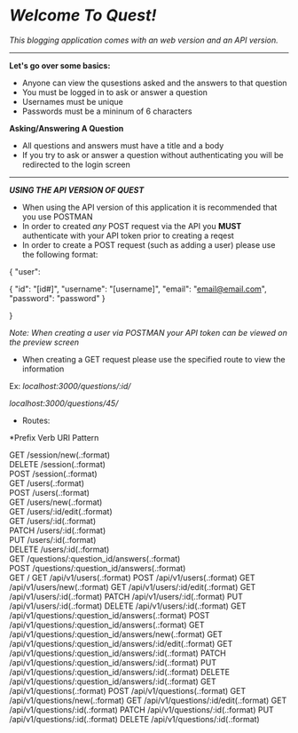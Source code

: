 # *Welcome To Quest!*

*This blogging application comes with an web version and an API version.*

****

**Let's go over some basics:**
* Anyone can view the qusestions asked and the answers to that question
* You must be logged in to ask or answer a question
* Usernames must be unique
* Passwords must be a mininum of 6 characters 

**Asking/Answering A Question**
* All questions and answers must have a title and a body
* If you try to ask or answer a question without authenticating you will be redirected to the login screen

****

***USING THE API VERSION OF QUEST***


* When using the API version of this application it is recommended that you use POSTMAN
* In order to created *any* POST request via the API you **MUST** authenticate with your API token prior to creating a reqest
* In order to create a POST request (such as adding a user) please use the following format:

{ "user": 

{
	"id": "[id#]",
	"username": "[username]",
	"email": "email@email.com",
	"password": "password"
}

}

*Note: When creating a user via POSTMAN your API token can be viewed on the preview screen*

* When creating a GET request please use the specified route to view the information

Ex: *localhost:3000/questions/:id/*

*localhost:3000/questions/45/*

* Routes:

*Prefix Verb   URI Pattern  

GET    /session/new(.:format)                     
DELETE /session(.:format)                         
POST   /session(.:format)                         
GET    /users(.:format)                           
POST   /users(.:format)                          
GET    /users/new(.:format)                       
GET    /users/:id/edit(.:format)                  
GET    /users/:id(.:format)                       
PATCH  /users/:id(.:format)                       
PUT    /users/:id(.:format)                       
DELETE /users/:id(.:format)                       
GET    /questions/:question_id/answers(.:format)  
POST   /questions/:question_id/answers(.:format)   
GET    /                                                                   GET    /api/v1/users(.:format)                                             POST   /api/v1/users(.:format)                                             GET    /api/v1/users/new(.:format)                                         GET    /api/v1/users/:id/edit(.:format)                                    GET    /api/v1/users/:id(.:format)                                         PATCH  /api/v1/users/:id(.:format)                                         PUT    /api/v1/users/:id(.:format)                                         DELETE /api/v1/users/:id(.:format)                                         GET    /api/v1/questions/:question_id/answers(.:format)                    POST   /api/v1/questions/:question_id/answers(.:format)                    GET    /api/v1/questions/:question_id/answers/new(.:format)                GET    /api/v1/questions/:question_id/answers/:id/edit(.:format)           GET    /api/v1/questions/:question_id/answers/:id(.:format)                PATCH  /api/v1/questions/:question_id/answers/:id(.:format)                PUT    /api/v1/questions/:question_id/answers/:id(.:format)                DELETE /api/v1/questions/:question_id/answers/:id(.:format)                GET    /api/v1/questions(.:format)                                         POST   /api/v1/questions(.:format)                                         GET    /api/v1/questions/new(.:format)                                     GET    /api/v1/questions/:id/edit(.:format)                                GET    /api/v1/questions/:id(.:format)                                     PATCH  /api/v1/questions/:id(.:format)                                     PUT    /api/v1/questions/:id(.:format)                                     DELETE /api/v1/questions/:id(.:format)                                     